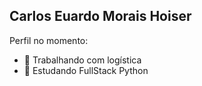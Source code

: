 ## Carlos Euardo Morais Hoiser

Perfil no momento:
- 🔭 Trabalhando com logística
- 🌱 Estudando FullStack Python
